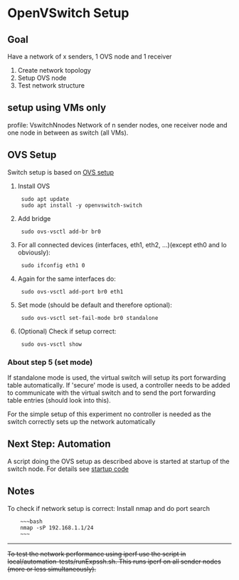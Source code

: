 # OpenVSwitch Setup

## Goal

Have a network of x senders, 1 OVS node and 1 receiver

1. Create network topology
2. Setup OVS node
3. Test network structure

## setup using VMs only

profile: VswitchNnodes
Network of n sender nodes, one receiver node and one node in between as switch (all VMs).

## OVS Setup

Switch setup is based on [OVS setup](https://groups.geni.net/geni/wiki/GENIExperimenter/Tutorials/OpenFlowOVS/DesignSetup)

1. Install OVS

        sudo apt update
        sudo apt install -y openvswitch-switch

2. Add bridge

        sudo ovs-vsctl add-br br0

3. For all connected devices (interfaces, eth1, eth2, ...)(except eth0 and lo obviously):

        sudo ifconfig eth1 0

4. Again for the same interfaces do:

        sudo ovs-vsctl add-port br0 eth1

5. Set mode (should be default and therefore optional):

        sudo ovs-vsctl set-fail-mode br0 standalone

6. (Optional) Check if setup correct:

        sudo ovs-vsctl show

### About step 5 (set mode)

If standalone mode is used, the virtual switch will setup its port forwarding table automatically. If 'secure' mode is used, a controller needs to be added to communicate with the virtual switch and to send the port forwarding table entries (should look into this).

For the simple setup of this experiment no controller is needed as the switch correctly sets up the network automatically

## Next Step: Automation

A script doing the OVS setup as described above is started at startup of the switch node. For details see [startup code](/emulab_experiments/remote_scripts/switch_ovs_startup.sh)

## Notes

To check if network setup is correct: Install nmap and do port search

        ~~~bash
        nmap -sP 192.168.1.1/24
        ~~~

---

~~To test the network performance using iperf use the script in local/automation-tests/runExpssh.sh.
This runs iperf on all sender nodes (more or less simultaneously).~~
